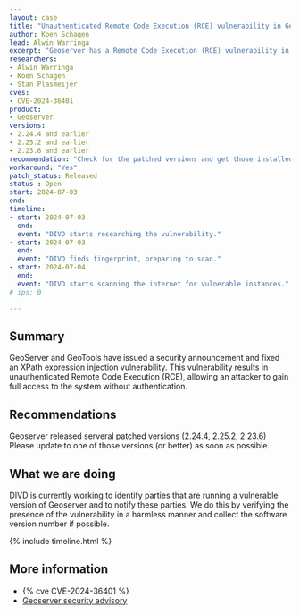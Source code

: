 ```yaml
---
layout: case
title: "Unauthenticated Remote Code Execution (RCE) vulnerability in Geoserver"
author: Koen Schagen
lead: Alwin Warringa
excerpt: "Geoserver has a Remote Code Execution (RCE) vulnerability in evaluating property name expressions"
researchers:
- Alwin Warringa
- Koen Schagen
- Stan Plasmeijer
cves:
- CVE-2024-36401
product:
- Geoserver
versions:
- 2.24.4 and earlier
- 2.25.2 and earlier
- 2.23.6 and earlier
recommendation: "Check for the patched versions and get those installed"
workaround: "Yes"
patch_status: Released
status : Open
start: 2024-07-03
end:
timeline:
- start: 2024-07-03
  end:
  event: "DIVD starts researching the vulnerability."
- start: 2024-07-03
  end:
  event: "DIVD finds fingerprint, preparing to scan."
- start: 2024-07-04
  end:
  event: "DIVD starts scanning the internet for vulnerable instances."
# ips: 0

---
```


## Summary
GeoServer and GeoTools have issued a security announcement and fixed an XPath expression injection vulnerability. This vulnerability results in unauthenticated Remote Code Execution (RCE), allowing an attacker to gain full access to the system without authentication.

## Recommendations
Geoserver released serveral patched versions (2.24.4, 2.25.2, 2.23.6) Please update to one of those versions (or better) as soon as possible.

## What we are doing
DIVD is currently working to identify parties that are running a vulnerable version of Geoserver and to notify these parties. We do this by verifying the presence of the vulnerability in a harmless manner and collect the software version number if possible.

{% include timeline.html %}

## More information

* {% cve CVE-2024-36401 %}
* [Geoserver security advisory](https://github.com/geoserver/geoserver/security/advisories/GHSA-6jj6-gm7p-fcvv)
